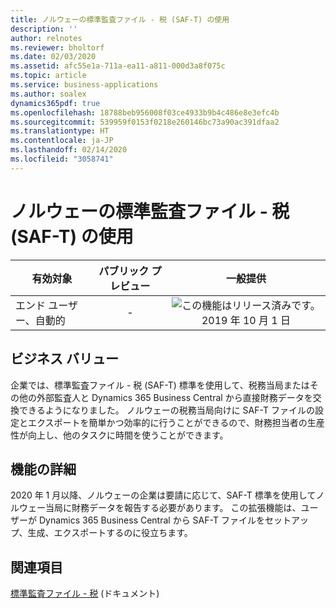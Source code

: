 ```yaml
---
title: ノルウェーの標準監査ファイル - 税 (SAF-T) の使用
description: ''
author: relnotes
ms.reviewer: bholtorf
ms.date: 02/03/2020
ms.assetid: afc55e1a-711a-ea11-a811-000d3a8f075c
ms.topic: article
ms.service: business-applications
ms.author: soalex
dynamics365pdf: true
ms.openlocfilehash: 18788beb956008f03ce4933b9b4c486e8e3efc4b
ms.sourcegitcommit: 539959f0153f0218e260146bc73a90ac391dfaa2
ms.translationtype: HT
ms.contentlocale: ja-JP
ms.lasthandoff: 02/14/2020
ms.locfileid: "3058741"
---
```

# <a name="use-the-standard-audit-file---tax-saf-t-for-norway"></a>ノルウェーの標準監査ファイル - 税 (SAF-T) の使用


| 有効対象    |  パブリック プレビュー | 一般提供 | 
| ---------- | :----------: |:----------: |
|エンド ユーザー、自動的|-| ![この機能はリリース済みです。](/dynamics365-release-plan/media/green-checkmark.png "この機能はリリース済みです。") 2019 年 10 月 1 日|


## <a name="business-value"></a>ビジネス バリュー
<!-- bv start -->
企業では、標準監査ファイル - 税 (SAF-T) 標準を使用して、税務当局またはその他の外部監査人と Dynamics 365 Business Central から直接財務データを交換できるようになりました。 ノルウェーの税務当局向けに SAF-T ファイルの設定とエクスポートを簡単かつ効率的に行うことができるので、財務担当者の生産性が向上し、他のタスクに時間を使うことができます。
<!-- bv end -->



## <a name="feature-details"></a>機能の詳細
<!--feature detail start -->
2020 年 1 月以降、ノルウェーの企業は要請に応じて、SAF-T 標準を使用してノルウェー当局に財務データを報告する必要があります。 この拡張機能は、ユーザーが Dynamics 365 Business Central から SAF-T ファイルをセットアップ、生成、エクスポートするのに役立ちます。
<!--feature detail end -->










## <a name="see-also"></a>関連項目

[標準監査ファイル - 税](https://docs.microsoft.com/dynamics365/business-central/localfunctionality/norway/ui-extensions-setup-and-generate-saf-t-files-no) (ドキュメント)
